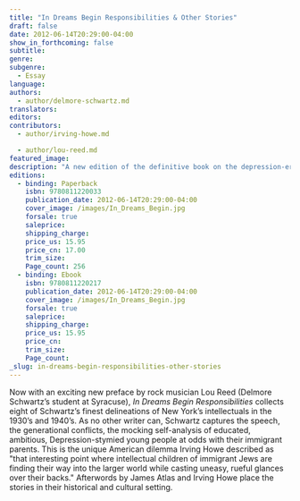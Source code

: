 ```yaml
---
title: "In Dreams Begin Responsibilities & Other Stories"
draft: false
date: 2012-06-14T20:29:00-04:00
show_in_forthcoming: false
subtitle:
genre:
subgenre:
  - Essay
language:
authors:
  - author/delmore-schwartz.md
translators:
editors:
contributors:
  - author/irving-howe.md

  - author/lou-reed.md
featured_image:
description: "A new edition of the definitive book on the depression-era immigrant experience in New York City. "
editions:
  - binding: Paperback
    isbn: 9780811220033
    publication_date: 2012-06-14T20:29:00-04:00
    cover_image: /images/In_Dreams_Begin.jpg
    forsale: true
    saleprice:
    shipping_charge:
    price_us: 15.95
    price_cn: 17.00
    trim_size:
    Page_count: 256
  - binding: Ebook
    isbn: 9780811220217
    publication_date: 2012-06-14T20:29:00-04:00
    cover_image: /images/In_Dreams_Begin.jpg
    forsale: true
    saleprice:
    shipping_charge:
    price_us: 15.95
    price_cn:
    trim_size:
    Page_count:
_slug: in-dreams-begin-responsibilities-other-stories
---
```


Now with an exciting new preface by rock musician Lou Reed (Delmore Schwartz’s student at Syracuse), _In Dreams Begin Responsibilities_ collects eight of Schwartz’s finest delineations of New York’s intellectuals in the 1930’s and 1940’s. As no other writer can, Schwartz captures the speech, the generational conflicts, the mocking self-analysis of educated, ambitious, Depression-stymied young people at odds with their immigrant parents. This is the unique American dilemma Irving Howe described as "that interesting point where intellectual children of immigrant Jews are finding their way into the larger world while casting uneasy, rueful glances over their backs." Afterwords by James Atlas and Irving Howe place the stories in their historical and cultural setting.

